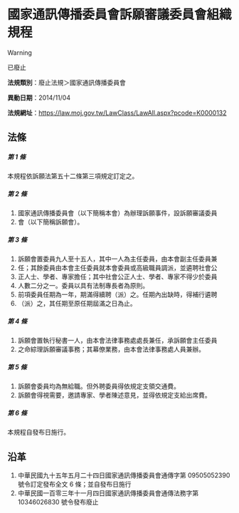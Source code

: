 # 國家通訊傳播委員會訴願審議委員會組織規程
> [!WARNING]
> 已廢止

**法規類別**：廢止法規＞國家通訊傳播委員會

**異動日期**：2014/11/04  

**法規網址**：https://law.moj.gov.tw/LawClass/LawAll.aspx?pcode=K0000132



## 法條
##### 第 1 條
本規程依訴願法第五十二條第三項規定訂定之。

##### 第 2 條
1. 國家通訊傳播委員會（以下簡稱本會）為辦理訴願事件，設訴願審議委員
1. 會（以下簡稱訴願會）。

##### 第 3 條
1. 訴願會置委員九人至十五人，其中一人為主任委員，由本會副主任委員兼
1. 任；其餘委員由本會主任委員就本會委員或高級職員調派，並遴聘社會公
1. 正人士、學者、專家擔任；其中社會公正人士、學者、專家不得少於委員
1. 人數二分之一。委員以具有法制專長者為原則。
1. 前項委員任期為一年，期滿得續聘（派）之。任期內出缺時，得補行遴聘
1. （派）之，其任期至原任期屆滿之日為止。

##### 第 4 條
1. 訴願會置執行秘書一人，由本會法律事務處處長兼任，承訴願會主任委員
1. 之命綜理訴願審議事務；其幕僚業務，由本會法律事務處人員兼辦。

##### 第 5 條
1. 訴願會委員均為無給職。但外聘委員得依規定支領交通費。
1. 訴願會得視需要，邀請專家、學者陳述意見，並得依規定支給出席費。

##### 第 6 條
本規程自發布日施行。

## 沿革
1. 中華民國九十五年五月二十四日國家通訊傳播委員會通傳字第 09505052390  號令訂定發布全文 6  條；並自發布日施行
1. 中華民國一百零三年十一月四日國家通訊傳播委員會通傳法務字第 10346026830  號令發布廢止   
